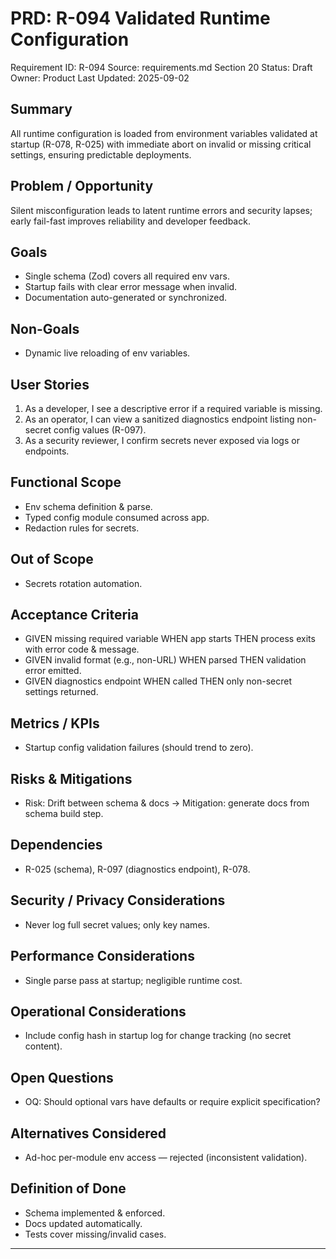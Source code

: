 # PRD: R-094 Validated Runtime Configuration

Requirement ID: R-094
Source: requirements.md Section 20
Status: Draft
Owner: Product
Last Updated: 2025-09-02

## Summary

All runtime configuration is loaded from environment variables validated at startup (R-078, R-025) with immediate abort on invalid or missing critical settings, ensuring predictable deployments.

## Problem / Opportunity

Silent misconfiguration leads to latent runtime errors and security lapses; early fail-fast improves reliability and developer feedback.

## Goals

- Single schema (Zod) covers all required env vars.
- Startup fails with clear error message when invalid.
- Documentation auto-generated or synchronized.

## Non-Goals

- Dynamic live reloading of env variables.

## User Stories

1. As a developer, I see a descriptive error if a required variable is missing.
2. As an operator, I can view a sanitized diagnostics endpoint listing non-secret config values (R-097).
3. As a security reviewer, I confirm secrets never exposed via logs or endpoints.

## Functional Scope

- Env schema definition & parse.
- Typed config module consumed across app.
- Redaction rules for secrets.

## Out of Scope

- Secrets rotation automation.

## Acceptance Criteria

- GIVEN missing required variable WHEN app starts THEN process exits with error code & message.
- GIVEN invalid format (e.g., non-URL) WHEN parsed THEN validation error emitted.
- GIVEN diagnostics endpoint WHEN called THEN only non-secret settings returned.

## Metrics / KPIs

- Startup config validation failures (should trend to zero).

## Risks & Mitigations

- Risk: Drift between schema & docs → Mitigation: generate docs from schema build step.

## Dependencies

- R-025 (schema), R-097 (diagnostics endpoint), R-078.

## Security / Privacy Considerations

- Never log full secret values; only key names.

## Performance Considerations

- Single parse pass at startup; negligible runtime cost.

## Operational Considerations

- Include config hash in startup log for change tracking (no secret content).

## Open Questions

- OQ: Should optional vars have defaults or require explicit specification?

## Alternatives Considered

- Ad-hoc per-module env access — rejected (inconsistent validation).

## Definition of Done

- Schema implemented & enforced.
- Docs updated automatically.
- Tests cover missing/invalid cases.

---
